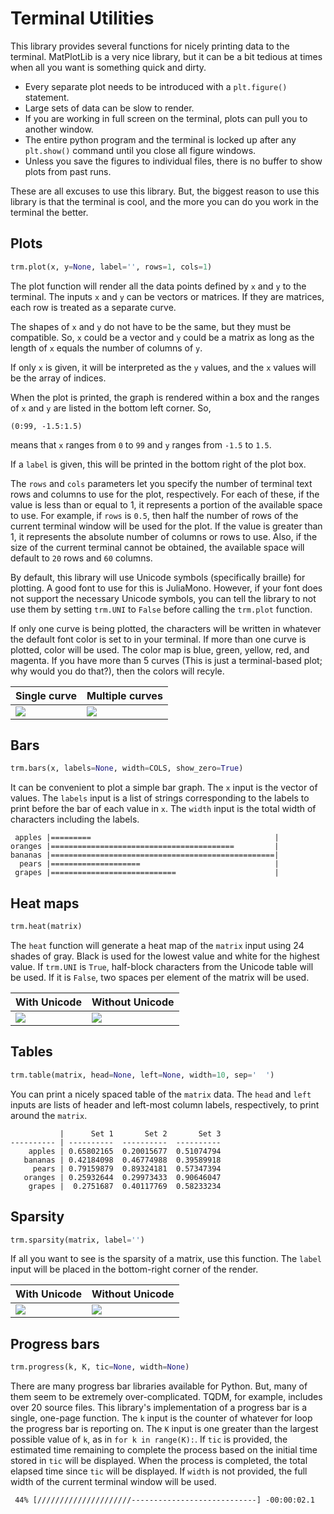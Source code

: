 # Terminal Utilities

This library provides several functions for nicely printing data to the
terminal. MatPlotLib is a very nice library, but it can be a bit tedious at
times when all you want is something quick and dirty.

-   Every separate plot needs to be introduced with a `plt.figure()` statement.
-   Large sets of data can be slow to render.
-   If you are working in full screen on the terminal, plots can pull you to
    another window.
-   The entire python program and the terminal is locked up after any
    `plt.show()` command until you close all figure windows.
-   Unless you save the figures to individual files, there is no buffer to show
    plots from past runs.

These are all excuses to use this library. But, the biggest reason to use this
library is that the terminal is cool, and the more you can do you work in the
terminal the better.

## Plots

```python
trm.plot(x, y=None, label='', rows=1, cols=1)
```

The plot function will render all the data points defined by `x` and `y` to the
terminal. The inputs `x` and `y` can be vectors or matrices. If they are
matrices, each row is treated as a separate curve.

The shapes of `x` and `y` do not have to be the same, but they must be
compatible. So, `x` could be a vector and `y` could be a matrix as long as the
length of `x` equals the number of columns of `y`.

If only `x` is given, it will be interpreted as the `y` values, and the `x`
values will be the array of indices.

When the plot is printed, the graph is rendered within a box and the ranges of
`x` and `y` are listed in the bottom left corner. So,

```
(0:99, -1.5:1.5)
```

means that `x` ranges from `0` to `99` and `y` ranges from `-1.5` to `1.5`.

If a `label` is given, this will be printed in the bottom right of the plot box.

The `rows` and `cols` parameters let you specify the number of terminal text
rows and columns to use for the plot, respectively. For each of these, if the
value is less than or equal to 1, it represents a portion of the available space
to use. For example, if `rows` is `0.5`, then half the number of rows of the
current terminal window will be used for the plot. If the value is greater than
1, it represents the absolute number of columns or rows to use. Also, if the
size of the current terminal cannot be obtained, the available space will
default to `20` rows and `60` columns.

By default, this library will use Unicode symbols (specifically braille) for
plotting. A good font to use for this is JuliaMono. However, if your font does
not support the necessary Unicode symbols, you can tell the library to not use
them by setting `trm.UNI` to `False` before calling the `trm.plot` function.

If only one curve is being plotted, the characters will be written in whatever
the default font color is set to in your terminal. If more than one curve is
plotted, color will be used. The color map is blue, green, yellow, red, and
magenta. If you have more than 5 curves (This is just a terminal-based plot; why
would you do that?), then the colors will recyle.

| Single curve    | Multiple curves |
| --------------- | --------------- |
| ![][fig_plot_1] | ![][fig_plot_5] |

## Bars

```python
trm.bars(x, labels=None, width=COLS, show_zero=True)
```

It can be convenient to plot a simple bar graph. The `x` input is the vector of
values. The `labels` input is a list of strings corresponding to the labels to
print before the bar of each value in `x`. The `width` input is the total width
of characters including the labels.

```
 apples |=========                                         |
oranges |=========================================         |
bananas |==================================================|
  pears |====================                              |
 grapes |============================                      |
```

## Heat maps

```python
trm.heat(matrix)
```

The `heat` function will generate a heat map of the `matrix` input using 24
shades of gray. Black is used for the lowest value and white for the highest
value. If `trm.UNI` is `True`, half-block characters from the Unicode table will
be used. If it is `False`, two spaces per element of the matrix will be used.

| With Unicode      | Without Unicode     |
| ----------------- | ------------------- |
| ![][fig_heat_uni] | ![][fig_heat_ascii] |

## Tables

```python
trm.table(matrix, head=None, left=None, width=10, sep='  ')
```

You can print a nicely spaced table of the `matrix` data. The `head` and `left`
inputs are lists of header and left-most column labels, respectively, to print
around the `matrix`.

```
           |      Set 1       Set 2       Set 3
---------- | ----------  ----------  ----------
    apples | 0.65802165  0.20015677  0.51074794
   bananas | 0.42184098  0.46774988  0.39589918
     pears | 0.79159879  0.89324181  0.57347394
   oranges | 0.25932644  0.29973433  0.90646047
    grapes |  0.2751687  0.40117769  0.58233234
```

## Sparsity

```python
trm.sparsity(matrix, label='')
```

If all you want to see is the sparsity of a matrix, use this function. The
`label` input will be placed in the bottom-right corner of the render.

| With Unicode          | Without Unicode         |
| --------------------- | ----------------------- |
| ![][fig_sparsity_uni] | ![][fig_sparsity_ascii] |

## Progress bars

```python
trm.progress(k, K, tic=None, width=None)
```

There are many progress bar libraries available for Python. But, many of them
seem to be extremely over-complicated. TQDM, for example, includes over 20
source files. This library's implementation of a progress bar is a single,
one-page function. The `k` input is the counter of whatever for loop the
progress bar is reporting on. The `K` input is one greater than the largest
possible value of `k`, as in `for k in range(K):`. If `tic` is provided, the
estimated time remaining to complete the process based on the initial time
stored in `tic` will be displayed. When the process is completed, the total
elapsed time since `tic` will be displayed. If `width` is not provided, the full
width of the current terminal window will be used.

```
 44% [/////////////////////----------------------------] -00:00:02.1
```


[fig_heat_uni]: figures/fig_heat_uni.png
[fig_heat_ascii]: figures/fig_heat_ascii.png
[fig_plot]: figures/fig_plot.png
[fig_plot_1]: figures/fig_plot_1.png
[fig_plot_5]: figures/fig_plot_5.png
[fig_sparsity_uni]: figures/fig_sparsity_uni.png
[fig_sparsity_ascii]: figures/fig_sparsity_ascii.png
